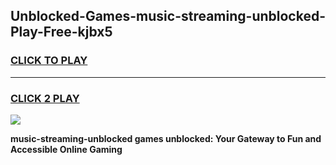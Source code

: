 
## Unblocked-Games-music-streaming-unblocked-Play-Free-kjbx5
<h3>
<a href="https://premium76.site?title=music-streaming-unblocked&ref=18A1">CLICK TO PLAY</a></h3>
<hr>

<h3>
<a href="https://premium76.site?title=music-streaming-unblocked&ref=18A1">CLICK 2 PLAY</a>
  
</h3>

<a href="https://premium76.site?title=music-streaming-unblocked&ref=18A1"><img src="https://clearcache.store/games.png"></a>


**music-streaming-unblocked games unblocked: Your Gateway to Fun and Accessible Online Gaming**
